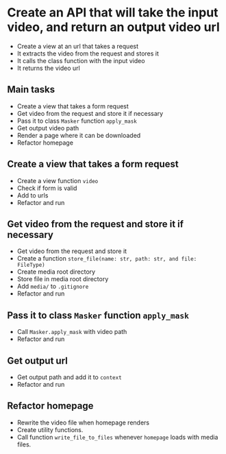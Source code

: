 # Create an API that will take the input video, and return an output video url

- Create a view at an url that takes a request
- It extracts the video from the request and stores it
- It calls the class function with the input video
- It returns the video url

## Main tasks

- Create a view that takes a form request
- Get video from the request and store it if necessary
- Pass it to class `Masker` function `apply_mask`
- Get output video path
- Render a page where it can be downloaded
- Refactor homepage

## Create a view that takes a form request

- Create a view function `video`
- Check  if form is valid
- Add to urls
- Refactor and run

## Get video from the request and store it if necessary

- Get video from the request and store it
- Create a function `store_file(name: str, path: str, and file: FileType)`
- Create media root directory
- Store file in media root directory
- Add `media/` to `.gitignore`
- Refactor and run

## Pass it to class `Masker` function `apply_mask`

- Call `Masker.apply_mask` with video path
- Refactor and run

## Get output url

- Get output path and add it to `context`
- Refactor and run

## Refactor homepage

- Rewrite the video file when homepage renders
- Create utility functions.
- Call function `write_file_to_files` whenever `homepage` loads with media files.
